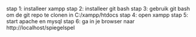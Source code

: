stap 1: installeer xampp
stap 2: installeer git bash
stap 3: gebruik git bash om de git repo te clonen in C:/xampp/htdocs
stap 4: open xampp
stap 5: start apache en mysql
stap 6: ga in je browser naar http://localhost/spiegelspel
